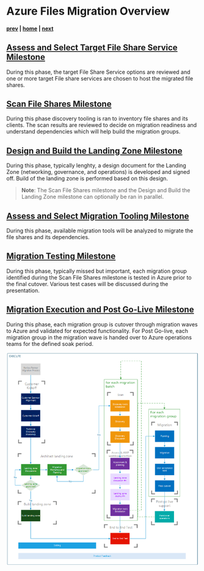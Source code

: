 # Azure Files Migration Overview

#### [prev](./readme.md) | [home](./readme.md)  | [next](./assess.md)

## [**Assess and Select Target File Share Service Milestone**](./assess.md) 
During this phase, the target File Share Service options are reviewed and one or more target File share services are chosen to host the migrated file shares.
## [**Scan File Shares Milestone**](./scan.md)
During this phase discovery tooling is ran to inventory file shares and its clients. The scan results are reviewed to decide on migration readiness and understand dependencies which will help build the migration groups.
## [**Design and Build the Landing Zone Milestone**](./landingzone.md) 
During this phase, typically lenghty, a design document for the Landing Zone (networking, governance, and operations) is developed and signed off. Build of the landing zone is performed based on this design.

>**Note**: The Scan File Shares milestone and the Design and Build the Landing Zone milestone can optionally be ran in parallel. 

## [**Assess and Select Migration Tooling Milestone**](./replication.md) 
During this phase, available migration tools will be analyzed to migrate the file shares and its dependencies. 

## [**Migration Testing Milestone**](./testing.md) 
During this phase, typically missed but important, each migration group identified during the Scan File Shares milestone is tested in Azure prior to the final cutover. Various test cases will be discussed during the presentation.

## [**Migration Execution and Post Go-Live Milestone**](./migration.md) 
During this phase, each migration group is cutover through migration waves to Azure and validated for expected functionality. For Post Go-live, each migration group in the migration wave is handed over to Azure operations teams for the defined soak period. 

![Concept Diagram](./png/LiftandShift-dcmigration-workflow.PNG)

